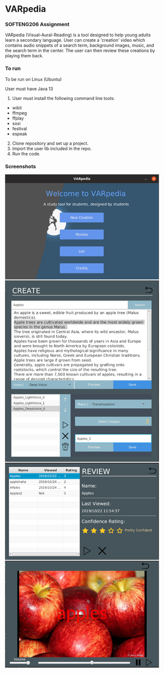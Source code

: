 # VARpedia

### SOFTENG206 Assignment

VARpedia (Visual-Aural-Reading) is a tool designed to help young adults learn a secondary language. User can create a 'creation'
video which contains audio snippets of a search term, background images, music, and the search term in the center. The user can then review these creations by playing them back. 

### To run

To be run on Linux (Ubuntu)

User must have Java 13
1. User must install the following command line tools:
* wikit
* ffmpeg
* ffplay
* soxi
* festival
* espeak
2. Clone repository and set up a project.
3. Import the user lib included in the repo.
4. Run the code.

### Screenshots

![alt text](MainMenu.png)
![alt text](FilledCreationUpdated.png)
![alt text](ReviewUpdated.png)
![alt text](Media.png)
